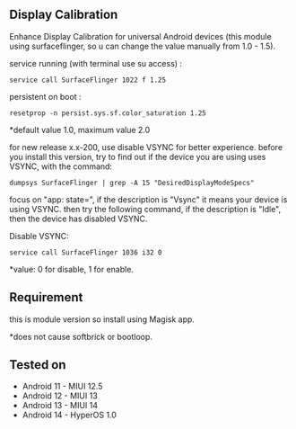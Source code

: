 ## Display Calibration 

Enhance Display Calibration for universal Android devices (this module using surfaceflinger, so u can change the value manually from 1.0 - 1.5).

 service running (with terminal use su access) :
 
    service call SurfaceFlinger 1022 f 1.25
 
 persistent on boot :
 
    resetprop -n persist.sys.sf.color_saturation 1.25

 *default value 1.0, maximum value 2.0

 for new release x.x-200, use disable VSYNC for better experience. before you install this version, try to find out if the device you are using uses VSYNC, with the command:

    dumpsys SurfaceFlinger | grep -A 15 "DesiredDisplayModeSpecs"

 focus on "app: state=", if the description is "Vsync" it means your device is using VSYNC. then try the following command, if the description is "Idle", then the device has disabled VSYNC.
 
 Disable VSYNC:

    service call SurfaceFlinger 1036 i32 0

 *value: 0 for disable, 1 for enable.
 
## Requirement
 this is module version so install using Magisk app.

 *does not cause softbrick or bootloop.

## Tested on
  - Android 11 - MIUI 12.5
  - Android 12 - MIUI 13
  - Android 13 - MIUI 14
  - Android 14 - HyperOS 1.0
